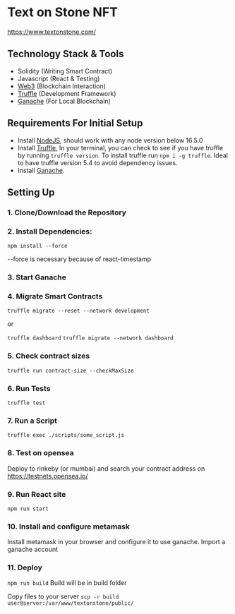 # Text on Stone NFT

https://www.textonstone.com/

## Technology Stack & Tools

- Solidity (Writing Smart Contract)
- Javascript (React & Testing)
- [Web3](https://web3js.readthedocs.io/en/v1.5.2/) (Blockchain Interaction)
- [Truffle](https://www.trufflesuite.com/docs/truffle/overview) (Development Framework)
- [Ganache](https://www.trufflesuite.com/ganache) (For Local Blockchain)

## Requirements For Initial Setup
- Install [NodeJS](https://nodejs.org/en/), should work with any node version below 16.5.0
- Install [Truffle](https://www.trufflesuite.com/docs/truffle/overview), In your terminal, you can check to see if you have truffle by running `truffle version`. To install truffle run `npm i -g truffle`. Ideal to have truffle version 5.4 to avoid dependency issues.
- Install [Ganache](https://www.trufflesuite.com/ganache).

## Setting Up
### 1. Clone/Download the Repository

### 2. Install Dependencies:
```
npm install --force
```

--force is necessary because of react-timestamp

### 3. Start Ganache

### 4. Migrate Smart Contracts
`truffle migrate --reset --network development`

or

`truffle dashboard`
`truffle migrate --network dashboard`

### 5. Check contract sizes
`truffle run contract-size --checkMaxSize`

### 6. Run Tests
`truffle test`

### 7. Run a Script
`truffle exec ./scripts/some_script.js`

### 8. Test on opensea

Deploy to rinkeby (or mumbai) and search your contract address on
https://testnets.opensea.io/

### 9. Run React site
`npm run start`

### 10. Install and configure metamask
Install metamask in your browser and configure it to use ganache. Import a ganache account

### 11. Deploy
`npm run build`
Build will be in build folder

Copy files to your server
`scp -r build user@server:/var/www/textonstone/public/`
